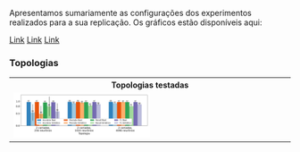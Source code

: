 Apresentamos sumariamente as configurações dos experimentos realizados para a sua replicação.
Os gráficos estão disponíveis aqui: 

[Link](https://github.com/LEA-SF23/DroidAugmentor/tree/main/Campains_Results)
[Link](https://github.com/LEA-SF23/DroidAugmentor/tree/main/Campains_Results)
[Link](https://github.com/LEA-SF23/DroidAugmentor/tree/main/Campains_Results)


###  Topologias


<table>
    <tbody>
        <tr>
            <th width="20%">Topologias testadas</th>
        </tr>
        <tr>
            <td><img src="https://github.com/LEA-SF23/DroidAugmentor/blob/main/Campains_Results/256/topologias/drebin_topologias_knn_page_1.png" alt="" style="max-width:50%;"></td>
        </tr>





